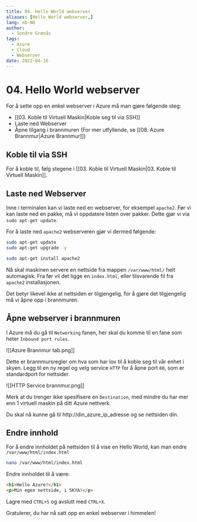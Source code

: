 ```yaml
---
title: 04. Hello World webserver
aliases: [Hello World webserver,]
lang: nb-NO
author:
  - Sondre Grønås
tags:
  - Azure
  - Cloud
  - Webserver
date: 2022-04-16
---
```

# 04. Hello World webserver
For å sette opp en enkel webserver i Azure må man gjøre følgende steg:
- [[03. Koble til Virtuell Maskin|Koble seg til via SSH]]
- Laste ned Webserver
- Åpne tilgang i brannmuren (For mer utfyllende, se [[08. Azure Brannmur|Azure Brannmur]])

## Koble til via SSH
For å koble til, følg stegene i [[03. Koble til Virtuell Maskin|03. Koble til Virtuell Maskin]].

## Laste ned Webserver
Inne i terminalen kan vi laste ned en webserver, for eksempel `apache2`. Før vi kan laste ned en pakke, må vi oppdatere listen over pakker. Dette gjør vi via `sudo apt-get update`.

For å laste ned `apache2` webserveren gjør vi dermed følgende:
```sh
sudo apt-get update
sudo apt-get upgrade -y

sudo apt-get install apache2
```

Nå skal maskinen servere en nettside fra mappen `/var/www/html/` helt automagisk. Fra før vil det ligge en `index.html`, eller tilsvarende fil fra `apache2` installasjonen.

Det betyr likevel ikke at nettsiden er tilgjengelig, for å gjøre det tilgjengelig må vi åpne opp i brannmuren.

## Åpne webserver i brannmuren
I Azure må du gå til `Networking` fanen, her skal du komme til en fane som heter `Inbound port rules`. 

![[Azure Brannmur tab.png]]

Dette er brannmursregler om hva som har lov til å koble seg til vår enhet i skyen. Legg til en ny regel og velg service `HTTP` for å åpne port `80`, som er standardport for nettsider.

![[HTTP Service brannmur.png]]

Merk at du trenger ikke spesifisere en `Destination`, med mindre du har mer enn 1 virtuell maskin på ditt Azure nettverk.

Du skal nå kunne gå til http://din_azure_ip_adresse og se nettsiden din.

## Endre innhold
For å endre innholdet på nettsiden til å vise en Hello World, kan man endre `/var/www/html/index.html`

```sh
nano /var/www/html/index.html
```

Endre innholdet til å være:
```html
<h1>Hello Azure!</h1>
<p>Min egen nettside, i SKYA!</p>
```

Lagre med `CTRL+S` og avslutt med `CTRL+X`.

Gratulerer, du har nå satt opp en enkel webserver i himmelen!